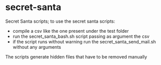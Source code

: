 # secret-santa
Secret Santa scripts; to use the secret santa scripts:
* compile a csv like the one present under the test folder
* run the secret_santa_bash.sh script passing as argument the csv
* if the script runs without warning run the secret_santa_send_mail.sh without any arguments
 
The scripts generate hidden files that have to be removed manually
